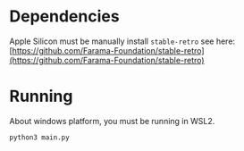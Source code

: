 
# Dependencies

Apple Silicon must be manually install `stable-retro` see here: [https://github.com/Farama-Foundation/stable-retro](https://github.com/Farama-Foundation/stable-retro)

# Running

About windows platform, you must be running in WSL2.

```bash
python3 main.py
```
